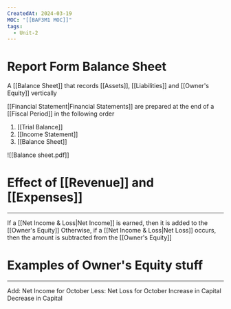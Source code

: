 ```yaml
---
CreatedAt: 2024-03-19
MOC: "[[BAF3M1 MOC]]"
tags:
  - Unit-2
---
```

# Report Form Balance Sheet
A [[Balance Sheet]] that records [[Assets]], [[Liabilities]] and [[Owner's Equity]] vertically

[[Financial Statement|Financial Statements]] are prepared at the end of a [[Fiscal Period]] in the following order
1. [[Trial Balance]]
2. [[Income Statement]]
3. [[Balance Sheet]]

![[Balance sheet.pdf]]
# Effect of [[Revenue]] and [[Expenses]]
---
If a [[Net Income & Loss|Net Income]] is earned, then it is added to the [[Owner's Equity]]
Otherwise, if a [[Net Income & Loss|Net Loss]] occurs, then the amount is subtracted from the [[Owner's Equity]]

# Examples of Owner's Equity stuff
---
Add: Net Income for October
Less: Net Loss for October
Increase in Capital
Decrease in Capital
